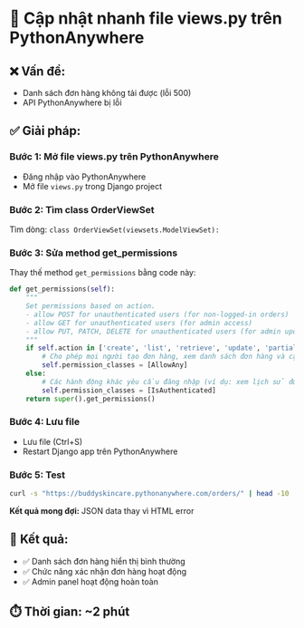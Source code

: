 # 🚀 Cập nhật nhanh file views.py trên PythonAnywhere

## ❌ **Vấn đề:**
- Danh sách đơn hàng không tải được (lỗi 500)
- API PythonAnywhere bị lỗi

## ✅ **Giải pháp:**

### **Bước 1: Mở file views.py trên PythonAnywhere**
- Đăng nhập vào PythonAnywhere
- Mở file `views.py` trong Django project

### **Bước 2: Tìm class OrderViewSet**
Tìm dòng: `class OrderViewSet(viewsets.ModelViewSet):`

### **Bước 3: Sửa method get_permissions**
Thay thế method `get_permissions` bằng code này:

```python
def get_permissions(self):
    """
    Set permissions based on action.
    - allow POST for unauthenticated users (for non-logged-in orders)
    - allow GET for unauthenticated users (for admin access)
    - allow PUT, PATCH, DELETE for unauthenticated users (for admin updates)
    """
    if self.action in ['create', 'list', 'retrieve', 'update', 'partial_update', 'destroy']:
        # Cho phép mọi người tạo đơn hàng, xem danh sách đơn hàng và cập nhật đơn hàng (cho admin)
        self.permission_classes = [AllowAny]
    else:
        # Các hành động khác yêu cầu đăng nhập (ví dụ: xem lịch sử đơn hàng)
        self.permission_classes = [IsAuthenticated]
    return super().get_permissions()
```

### **Bước 4: Lưu file**
- Lưu file (Ctrl+S)
- Restart Django app trên PythonAnywhere

### **Bước 5: Test**
```bash
curl -s "https://buddyskincare.pythonanywhere.com/orders/" | head -10
```

**Kết quả mong đợi:** JSON data thay vì HTML error

## 🎯 **Kết quả:**
- ✅ Danh sách đơn hàng hiển thị bình thường
- ✅ Chức năng xác nhận đơn hàng hoạt động
- ✅ Admin panel hoạt động hoàn toàn

## ⏱️ **Thời gian: ~2 phút**
 
 
 
 